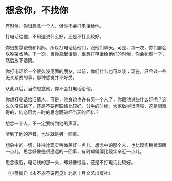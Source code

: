 # 想念你，不找你

有时候，你很想念一个人，但你不会打电话给他。 

打电话给他，不知道说什么好，还是不打比较好。 

你很想念爸爸和妈妈，所以打电话给他们，跟他们聊天。可是，每一次，你们都会以吵架收场。下一次，当你拿起话筒，很想打电话给他们的时候，你会犹豫一下，然后放下话筒。 

你打电话给一个很久没见面的朋友，以前，你们什么也可以谈；现在，只会谈一些无关紧要的事，那种感觉并不好受。 

从此以后，当你想念他，你不会打电话给他。 

你想打电话给旧情人，可是，他身边也许有另一个人了，你跟他说些什么好呢？这么久没联络了，还是不要再联络比较好。分手的时候，大家做得很漂亮，这是很难得的，何必因为一时的思念而破坏当天的回忆？ 

想念一个人，不一定要听到他的声音。 

听到了他的声音，也许就是另一回事。 

想象中的一切，往往比现实稍微美好一点儿。想念中的那个人，也比现实稍微温暖一点儿。思念好像是很遥远的一回事，有时却偏偏比现实亲近一点儿。 

思念很近，电话线的那一头，却好像很远，还是不打电话比较好。 

（小荷摘自《永不永不说再见》北京十月文艺出版社）